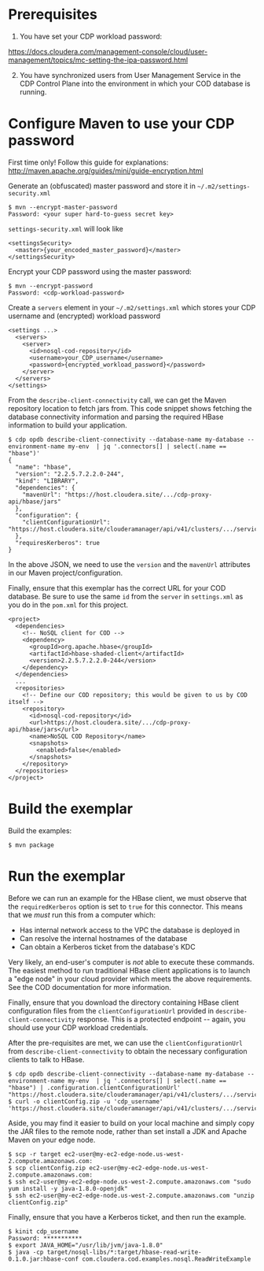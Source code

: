 # Prerequisites

1. You have set your CDP workload password:

https://docs.cloudera.com/management-console/cloud/user-management/topics/mc-setting-the-ipa-password.html

2. You have synchronized users from User Management Service in the CDP Control Plane into the environment
in which your COD database is running.

# Configure Maven to use your CDP password

First time only! Follow this guide for explanations: http://maven.apache.org/guides/mini/guide-encryption.html

Generate an (obfuscated) master password and store it in `~/.m2/settings-security.xml`
```
$ mvn --encrypt-master-password
Password: <your super hard-to-guess secret key>
```

`settings-security.xml` will look like
```
<settingsSecurity>
  <master>{your_encoded_master_password}</master>
</settingsSecurity>
```

Encrypt your CDP password using the master password:
```
$ mvn --encrypt-password
Password: <cdp-workload-password>
```

Create a `servers` element in your `~/.m2/settings.xml` which stores your CDP username and (encrypted) workload password
```
<settings ...>
  <servers>
    <server>
      <id>nosql-cod-repository</id>
      <username>your_CDP_username</username>
      <password>{encrypted_workload_password}</password>
    </server>
  </servers>
</settings>
```

From the `describe-client-connectivity` call, we can get the Maven repository location to fetch jars from. This code snippet
shows fetching the database connectivity information and parsing the required HBase information to build your
application.
```
$ cdp opdb describe-client-connectivity --database-name my-database --environment-name my-env  | jq '.connectors[] | select(.name == "hbase")'
{
  "name": "hbase",
  "version": "2.2.5.7.2.2.0-244",
  "kind": "LIBRARY",
  "dependencies": {
    "mavenUrl": "https://host.cloudera.site/.../cdp-proxy-api/hbase/jars"
  },
  "configuration": {
    "clientConfigurationUrl": "https://host.cloudera.site/clouderamanager/api/v41/clusters/.../services/hbase/clientConfig"
  },
  "requiresKerberos": true
}
```

In the above JSON, we need to use the `version` and the `mavenUrl` attributes in our Maven project/configuration.

Finally, ensure that this exemplar has the correct URL for your COD database. Be sure to use the same `id` from the
`server` in `settings.xml` as you do in the `pom.xml` for this project. 
```
<project>
  <dependencies>
    <!-- NoSQL client for COD -->
    <dependency>
      <groupId>org.apache.hbase</groupId>
      <artifactId>hbase-shaded-client</artifactId>
      <version>2.2.5.7.2.2.0-244</version>
    </dependency>
  </dependencies>
  ...
  <repositories>
    <!-- Define our COD repository; this would be given to us by COD itself -->
    <repository>
      <id>nosql-cod-repository</id>
      <url>https://host.cloudera.site/.../cdp-proxy-api/hbase/jars</url>
      <name>NoSQL COD Repository</name>
      <snapshots>
        <enabled>false</enabled>
      </snapshots>
    </repository>
  </repositories>
</project>
```

# Build the exemplar

Build the examples:
```
$ mvn package
```

# Run the exemplar

Before we can run an example for the HBase client, we must observe that the `requiredKerberos` option is set to `true`
for this connector. This means that we *must* run this from a computer which:

* Has internal network access to the VPC the database is deployed in
* Can resolve the internal hostnames of the database
* Can obtain a Kerberos ticket from the database's KDC

Very likely, an end-user's computer is _not_ able to execute these commands. The easiest method to run traditional HBase
client applications is to launch a "edge node" in your cloud provider which meets the above requirements. See the COD
documentation for more information.

Finally, ensure that you download the directory containing HBase client configuration files from the
`clientConfigurationUrl` provided in `describe-client-connectivity` response. This is a protected endpoint -- again, you
should use your CDP workload credentials.

After the pre-requisites are met, we can use the `clientConfigurationUrl` from `describe-client-connectivity` to obtain
the necessary configuration clients to talk to HBase.

```
$ cdp opdb describe-client-connectivity --database-name my-database --environment-name my-env  | jq '.connectors[] | select(.name == "hbase") | .configuration.clientConfigurationUrl'
"https://host.cloudera.site/clouderamanager/api/v41/clusters/.../services/hbase/clientConfig"
$ curl -o clientConfig.zip -u 'cdp_username' 'https://host.cloudera.site/clouderamanager/api/v41/clusters/.../services/hbase/clientConfig'
```

Aside, you may find it easier to build on your local machine and simply copy the JAR files to the remote node, rather
than set install a JDK and Apache Maven on your edge node.

```
$ scp -r target ec2-user@my-ec2-edge-node.us-west-2.compute.amazonaws.com:
$ scp clientConfig.zip ec2-user@my-ec2-edge-node.us-west-2.compute.amazonaws.com:
$ ssh ec2-user@my-ec2-edge-node.us-west-2.compute.amazonaws.com "sudo yum install -y java-1.8.0-openjdk"
$ ssh ec2-user@my-ec2-edge-node.us-west-2.compute.amazonaws.com "unzip clientConfig.zip"
```

Finally, ensure that you have a Kerberos ticket, and then run the example.
```
$ kinit cdp_username
Password: ***********
$ export JAVA_HOME="/usr/lib/jvm/java-1.8.0"
$ java -cp target/nosql-libs/*:target/hbase-read-write-0.1.0.jar:hbase-conf com.cloudera.cod.examples.nosql.ReadWriteExample
```
